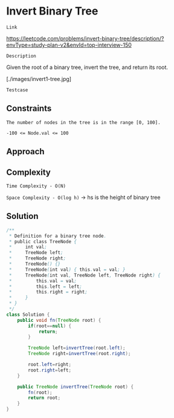 # Invert Binary Tree

`Link`

https://leetcode.com/problems/invert-binary-tree/description/?envType=study-plan-v2&envId=top-interview-150

`Description`

Given the root of a binary tree, invert the tree, and return its root.

[./images/invert1-tree.jpg]

`Testcase`



## Constraints

`The number of nodes in the tree is in the range [0, 100].`

`-100 <= Node.val <= 100`

## Approach



## Complexity

`Time Complexity - O(N)`

`Space Complexity - O(log h)` -> hs is the height of binary tree

## Solution

```java
/**
 * Definition for a binary tree node.
 * public class TreeNode {
 *     int val;
 *     TreeNode left;
 *     TreeNode right;
 *     TreeNode() {}
 *     TreeNode(int val) { this.val = val; }
 *     TreeNode(int val, TreeNode left, TreeNode right) {
 *         this.val = val;
 *         this.left = left;
 *         this.right = right;
 *     }
 * }
 */
class Solution {
    public void fn(TreeNode root) {
        if(root==null) {
            return;
        }

        TreeNode left=invertTree(root.left);
        TreeNode right=invertTree(root.right);

        root.left=right;
        root.right=left;
    }

    public TreeNode invertTree(TreeNode root) {
        fn(root);
        return root;    
    }
}

```